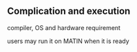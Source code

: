 ## Complication and execution

compiler, OS and hardware requirement

users may run it on MATIN when it is ready